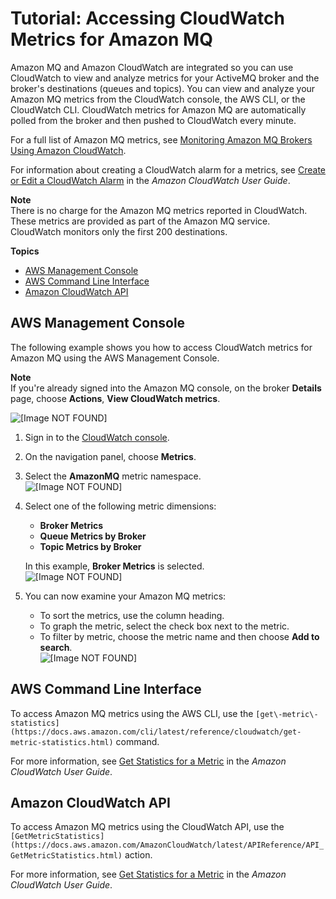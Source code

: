 # Tutorial: Accessing CloudWatch Metrics for Amazon MQ<a name="amazon-mq-accessing-metrics"></a>

Amazon MQ and Amazon CloudWatch are integrated so you can use CloudWatch to view and analyze metrics for your ActiveMQ broker and the broker's destinations \(queues and topics\)\. You can view and analyze your Amazon MQ metrics from the CloudWatch console, the AWS CLI, or the CloudWatch CLI\. CloudWatch metrics for Amazon MQ are automatically polled from the broker and then pushed to CloudWatch every minute\.

For a full list of Amazon MQ metrics, see [Monitoring Amazon MQ Brokers Using Amazon CloudWatch](amazon-mq-monitoring-cloudwatch.md)\.

For information about creating a CloudWatch alarm for a metrics, see [Create or Edit a CloudWatch Alarm](https://docs.aws.amazon.com/AmazonCloudWatch/latest/monitoring/ConsoleAlarms.html) in the *Amazon CloudWatch User Guide*\.

**Note**  
There is no charge for the Amazon MQ metrics reported in CloudWatch\. These metrics are provided as part of the Amazon MQ service\.  
CloudWatch monitors only the first 200 destinations\.

**Topics**
+ [AWS Management Console](#amazon-mq-accessing-metrics-console)
+ [AWS Command Line Interface](#amazon-mq-accessing-metrics-aws-cli)
+ [Amazon CloudWatch API](#amazon-mq-accessing-metrics-cw-api)

## AWS Management Console<a name="amazon-mq-accessing-metrics-console"></a>

The following example shows you how to access CloudWatch metrics for Amazon MQ using the AWS Management Console\.

**Note**  
If you're already signed into the Amazon MQ console, on the broker **Details** page, choose **Actions**, **View CloudWatch metrics**\.  

![\[Image NOT FOUND\]](http://docs.aws.amazon.com/amazon-mq/latest/developer-guide/images/amazon-mq-tutorials-view-cloudwatch-metrics.png)

1. Sign in to the [CloudWatch console](https://console.aws.amazon.com/cloudwatch/)\.

1. On the navigation panel, choose **Metrics**\.

1. Select the **AmazonMQ** metric namespace\.  
![\[Image NOT FOUND\]](http://docs.aws.amazon.com/amazon-mq/latest/developer-guide/images/amazon-mq-cloudwatch-queue-metrics-namespace.png)

1. Select one of the following metric dimensions:
   + **Broker Metrics**
   + **Queue Metrics by Broker**
   + **Topic Metrics by Broker**

   In this example, **Broker Metrics** is selected\.  
![\[Image NOT FOUND\]](http://docs.aws.amazon.com/amazon-mq/latest/developer-guide/images/amazon-mq-cloudwatch-queue-metrics-dimension.png)

1. You can now examine your Amazon MQ metrics:
   + To sort the metrics, use the column heading\.
   + To graph the metric, select the check box next to the metric\.
   + To filter by metric, choose the metric name and then choose **Add to search**\.  
![\[Image NOT FOUND\]](http://docs.aws.amazon.com/amazon-mq/latest/developer-guide/images/amazon-mq-cloudwatch-queue-metrics-examine.png)

## AWS Command Line Interface<a name="amazon-mq-accessing-metrics-aws-cli"></a>

To access Amazon MQ metrics using the AWS CLI, use the `[get\-metric\-statistics](https://docs.aws.amazon.com/cli/latest/reference/cloudwatch/get-metric-statistics.html)` command\.

For more information, see [Get Statistics for a Metric](https://docs.aws.amazon.com/AmazonCloudWatch/latest/monitoring/getting-metric-statistics.html) in the *Amazon CloudWatch User Guide*\.

## Amazon CloudWatch API<a name="amazon-mq-accessing-metrics-cw-api"></a>

To access Amazon MQ metrics using the CloudWatch API, use the `[GetMetricStatistics](https://docs.aws.amazon.com/AmazonCloudWatch/latest/APIReference/API_GetMetricStatistics.html)` action\.

For more information, see [Get Statistics for a Metric](https://docs.aws.amazon.com/AmazonCloudWatch/latest/monitoring/getting-metric-statistics.html) in the *Amazon CloudWatch User Guide*\.